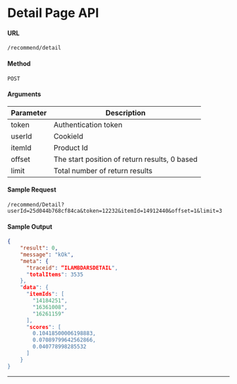 
# **Detail Page API**

#### URL
`/recommend/detail`

#### Method
`POST`

#### **Arguments**

Parameter  |   Description
-------| -------------
token	| Authentication token
userId	| CookieId
itemId	| Product Id
offset	| The start position of return results, 0 based
limit	| Total number of return results

#### Sample Request
`/recommend/Detail?userId=25d044b768cf84ca&token=12232&itemId=14912440&offset=1&limit=3`

#### **Sample Output**

```json
{
    "result": 0,
    "message": "kOk",
    "meta": {
      "traceid": “ILAMBDARSDETAIL",
      "totalItems": 3535
    },
    "data": {
      "itemIds": [
        "14184251",
        "16361008",
        "16261159"
      ],
      "scores": [
        0.10418500006198883,
        0.07089799642562866,
        0.040778998285532
      ]
    }
}
```

----
